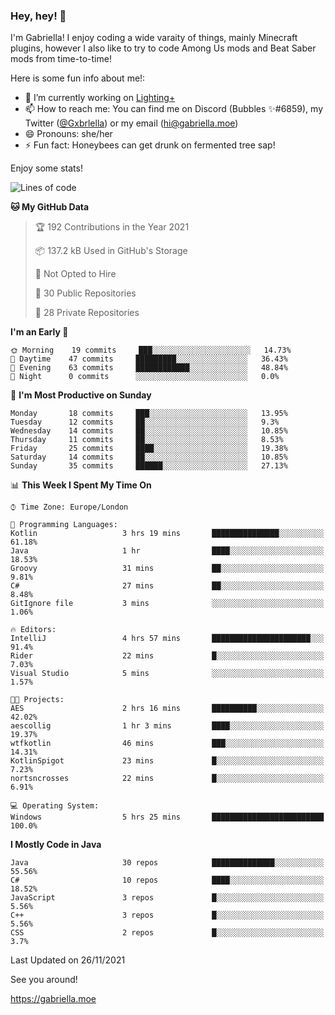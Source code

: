 ### Hey, hey! 👋

I'm Gabriella! I enjoy coding a wide varaity of things, mainly Minecraft plugins, however I also like to try to code Among Us mods and Beat Saber mods from time-to-time!

Here is some fun info about me!:

- 🔭 I’m currently working on [Lighting+](https://github.com/IsGabriellaCurious/LightingPlus)
- 📫 How to reach me: You can find me on Discord (Bubbles ✨#6859), my Twitter ([@Gxbrlella](twitter.com/Gxbrlella)) or my email ([hi@gabriella.moe](mailto://hi@gabriella.moe))
- 😄 Pronouns: she/her
- ⚡ Fun fact: Honeybees can get drunk on fermented tree sap!

Enjoy some stats!

<!--START_SECTION:waka-->
![Lines of code](https://img.shields.io/badge/From%20Hello%20World%20I%27ve%20Written-4132%20lines%20of%20code-blue)

**🐱 My GitHub Data** 

> 🏆 192 Contributions in the Year 2021
 > 
> 📦 137.2 kB Used in GitHub's Storage 
 > 
> 🚫 Not Opted to Hire
 > 
> 📜 30 Public Repositories 
 > 
> 🔑 28 Private Repositories  
 > 
**I'm an Early 🐤** 

```text
🌞 Morning    19 commits     ███░░░░░░░░░░░░░░░░░░░░░░   14.73% 
🌆 Daytime    47 commits     █████████░░░░░░░░░░░░░░░░   36.43% 
🌃 Evening    63 commits     ████████████░░░░░░░░░░░░░   48.84% 
🌙 Night      0 commits      ░░░░░░░░░░░░░░░░░░░░░░░░░   0.0%

```
📅 **I'm Most Productive on Sunday** 

```text
Monday       18 commits     ███░░░░░░░░░░░░░░░░░░░░░░   13.95% 
Tuesday      12 commits     ██░░░░░░░░░░░░░░░░░░░░░░░   9.3% 
Wednesday    14 commits     ██░░░░░░░░░░░░░░░░░░░░░░░   10.85% 
Thursday     11 commits     ██░░░░░░░░░░░░░░░░░░░░░░░   8.53% 
Friday       25 commits     ████░░░░░░░░░░░░░░░░░░░░░   19.38% 
Saturday     14 commits     ██░░░░░░░░░░░░░░░░░░░░░░░   10.85% 
Sunday       35 commits     ██████░░░░░░░░░░░░░░░░░░░   27.13%

```


📊 **This Week I Spent My Time On** 

```text
⌚︎ Time Zone: Europe/London

💬 Programming Languages: 
Kotlin                   3 hrs 19 mins       ███████████████░░░░░░░░░░   61.18% 
Java                     1 hr                ████░░░░░░░░░░░░░░░░░░░░░   18.53% 
Groovy                   31 mins             ██░░░░░░░░░░░░░░░░░░░░░░░   9.81% 
C#                       27 mins             ██░░░░░░░░░░░░░░░░░░░░░░░   8.48% 
GitIgnore file           3 mins              ░░░░░░░░░░░░░░░░░░░░░░░░░   1.06%

🔥 Editors: 
IntelliJ                 4 hrs 57 mins       ██████████████████████░░░   91.4% 
Rider                    22 mins             █░░░░░░░░░░░░░░░░░░░░░░░░   7.03% 
Visual Studio            5 mins              ░░░░░░░░░░░░░░░░░░░░░░░░░   1.57%

🐱‍💻 Projects: 
AES                      2 hrs 16 mins       ██████████░░░░░░░░░░░░░░░   42.02% 
aescollig                1 hr 3 mins         ████░░░░░░░░░░░░░░░░░░░░░   19.37% 
wtfkotlin                46 mins             ███░░░░░░░░░░░░░░░░░░░░░░   14.31% 
KotlinSpigot             23 mins             █░░░░░░░░░░░░░░░░░░░░░░░░   7.23% 
nortsncrosses            22 mins             █░░░░░░░░░░░░░░░░░░░░░░░░   6.91%

💻 Operating System: 
Windows                  5 hrs 25 mins       █████████████████████████   100.0%

```

**I Mostly Code in Java** 

```text
Java                     30 repos            ██████████████░░░░░░░░░░░   55.56% 
C#                       10 repos            ████░░░░░░░░░░░░░░░░░░░░░   18.52% 
JavaScript               3 repos             █░░░░░░░░░░░░░░░░░░░░░░░░   5.56% 
C++                      3 repos             █░░░░░░░░░░░░░░░░░░░░░░░░   5.56% 
CSS                      2 repos             █░░░░░░░░░░░░░░░░░░░░░░░░   3.7%

```



 Last Updated on 26/11/2021
<!--END_SECTION:waka-->

See you around!

https://gabriella.moe
